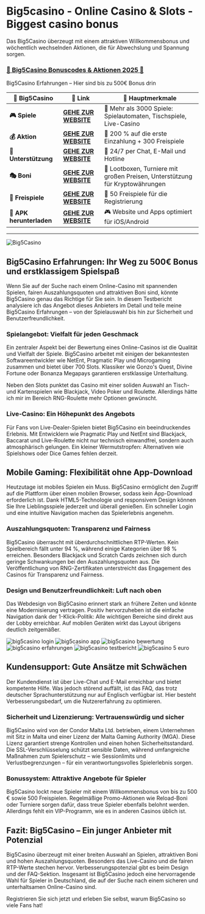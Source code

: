 # Big5casino - Online Casino & Slots - Biggest casino bonus

Das Big5Casino überzeugt mit einem attraktiven Willkommensbonus und wöchentlich wechselnden Aktionen, die für Abwechslung und Spannung sorgen.

### [🎰 Big5Casino Bonuscodes & Aktionen 2025 💎](https://tinyurl.com/bddyuz2m)

Big5Casino Erfahrungen – Hier sind bis zu 500€ Bonus drin


| 🚩 Big5Casino    | 🔗 Link                          | 🌟 Hauptmerkmale                                                                                                      |
|------------------------|------------------------------------|-------------------------------------------------------------------------------------------------------------------------------|
| **🎮 Spiele**      | [**GEHE ZUR WEBSITE**](https://tinyurl.com/bddyuz2m)      | 🎲 	Mehr als 3000 Spiele: Spielautomaten, Tischspiele, Live-Casino                                     |
| **💰 Aktion** | [**GEHE ZUR WEBSITE**](https://tinyurl.com/bddyuz2m) | 💸 	200 % auf die erste Einzahlung + 300 Freispiele                                                         |
| **🍜 Unterstützung** | [**GEHE ZUR WEBSITE**](https://tinyurl.com/bddyuz2m) | 🎯 24/7 per Chat, E-Mail und Hotline|
| **🎭 Boni**    | [**GEHE ZUR WEBSITE**](https://tinyurl.com/bddyuz2m)        | 🎰 Lootboxen, Turniere mit großen Preisen, Unterstützung für Kryptowährungen                                   |
| **🕺 Freispiele**    | [**GEHE ZUR WEBSITE**](https://tinyurl.com/bddyuz2m)     | 🌟 50 Freispiele für die Registrierung                                                                      |
| **🌟 APK herunterladen**     | [**GEHE ZUR WEBSITE**](https://tinyurl.com/bddyuz2m)      | 🎮 Website und Apps optimiert für iOS/Android                                               |
***


![Big5Casino](https://ts2.mm.bing.net/th?q=Big5Casino)


## Big5Casino Erfahrungen: Ihr Weg zu 500€ Bonus und erstklassigem Spielspaß

Wenn Sie auf der Suche nach einem Online-Casino mit spannenden Spielen, fairen Auszahlungsquoten und attraktiven Boni sind, könnte Big5Casino genau das Richtige für Sie sein. In diesem Testbericht analysiere ich das Angebot dieses Anbieters im Detail und teile meine Big5Casino Erfahrungen – von der Spielauswahl bis hin zur Sicherheit und Benutzerfreundlichkeit.

### Spielangebot: Vielfalt für jeden Geschmack

Ein zentraler Aspekt bei der Bewertung eines Online-Casinos ist die Qualität und Vielfalt der Spiele. Big5Casino arbeitet mit einigen der bekanntesten Softwareentwickler wie NetEnt, Pragmatic Play und Microgaming zusammen und bietet über 700 Slots. Klassiker wie Gonzo's Quest, Divine Fortune oder Bonanza Megapays garantieren erstklassige Unterhaltung.

Neben den Slots punktet das Casino mit einer soliden Auswahl an Tisch- und Kartenspielen wie Blackjack, Video Poker und Roulette. Allerdings hätte ich mir im Bereich RNG-Roulette mehr Optionen gewünscht.

### Live-Casino: Ein Höhepunkt des Angebots

Für Fans von Live-Dealer-Spielen bietet Big5Casino ein beeindruckendes Erlebnis. Mit Entwicklern wie Pragmatic Play und NetEnt sind Blackjack, Baccarat und Live-Roulette nicht nur technisch einwandfrei, sondern auch atmosphärisch gelungen. Ein kleiner Wermutstropfen: Alternativen wie Spielshows oder Dice Games fehlen derzeit.

## Mobile Gaming: Flexibilität ohne App-Download

Heutzutage ist mobiles Spielen ein Muss. Big5Casino ermöglicht den Zugriff auf die Plattform über einen mobilen Browser, sodass kein App-Download erforderlich ist. Dank HTML5-Technologie und responsivem Design können Sie Ihre Lieblingsspiele jederzeit und überall genießen. Ein schneller Login und eine intuitive Navigation machen das Spielerlebnis angenehm.

### Auszahlungsquoten: Transparenz und Fairness

Big5Casino überrascht mit überdurchschnittlichen RTP-Werten. Kein Spielbereich fällt unter 94 %, während einige Kategorien über 98 % erreichen. Besonders Blackjack und Scratch Cards zeichnen sich durch geringe Schwankungen bei den Auszahlungsquoten aus. Die Veröffentlichung von RNG-Zertifikaten unterstreicht das Engagement des Casinos für Transparenz und Fairness.

### Design und Benutzerfreundlichkeit: Luft nach oben

Das Webdesign von Big5Casino erinnert stark an frühere Zeiten und könnte eine Modernisierung vertragen. Positiv hervorzuheben ist die einfache Navigation dank der 1-Klick-Politik: Alle wichtigen Bereiche sind direkt aus der Lobby erreichbar. Auf mobilen Geräten wirkt das Layout übrigens deutlich zeitgemäßer.

![big5casino login](https://ts2.mm.bing.net/th?q=big5casino%20login)
![big5casino app](https://ts2.mm.bing.net/th?q=big5casino%20app)
![big5casino bewertung](https://ts2.mm.bing.net/th?q=big5casino%20bewertung)
![big5casino erfahrungen](https://ts2.mm.bing.net/th?q=big5casino%20erfahrungen)
![big5casino testbericht](https://ts2.mm.bing.net/th?q=big5casino%20testbericht)
![big5casino 5 euro](https://ts2.mm.bing.net/th?q=big5casino%205%20euro)

## Kundensupport: Gute Ansätze mit Schwächen

Der Kundendienst ist über Live-Chat und E-Mail erreichbar und bietet kompetente Hilfe. Was jedoch störend auffällt, ist das FAQ, das trotz deutscher Sprachunterstützung nur auf Englisch verfügbar ist. Hier besteht Verbesserungsbedarf, um die Nutzererfahrung zu optimieren.

### Sicherheit und Lizenzierung: Vertrauenswürdig und sicher

Big5Casino wird von der Condor Malta Ltd. betrieben, einem Unternehmen mit Sitz in Malta und einer Lizenz der Malta Gaming Authority (MGA). Diese Lizenz garantiert strenge Kontrollen und einen hohen Sicherheitsstandard. Die SSL-Verschlüsselung schützt sensible Daten, während umfangreiche Maßnahmen zum Spielerschutz – wie Sessionlimits und Verlustbegrenzungen – für ein verantwortungsvolles Spielerlebnis sorgen.

### Bonussystem: Attraktive Angebote für Spieler

Big5Casino lockt neue Spieler mit einem Willkommensbonus von bis zu 500 € sowie 500 Freispielen. Regelmäßige Promo-Aktionen wie Reload-Boni oder Turniere sorgen dafür, dass treue Spieler ebenfalls belohnt werden. Allerdings fehlt ein VIP-Programm, wie es in anderen Casinos üblich ist.

## Fazit: Big5Casino – Ein junger Anbieter mit Potenzial

Big5Casino überzeugt mit einer breiten Auswahl an Spielen, attraktiven Boni und hohen Auszahlungsquoten. Besonders das Live-Casino und die fairen RTP-Werte stechen hervor. Verbesserungspotenzial gibt es beim Design und der FAQ-Sektion. Insgesamt ist Big5Casino jedoch eine hervorragende Wahl für Spieler in Deutschland, die auf der Suche nach einem sicheren und unterhaltsamen Online-Casino sind.

Registrieren Sie sich jetzt und erleben Sie selbst, warum Big5Casino so viele Fans hat!
